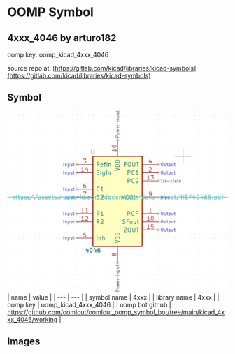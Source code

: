 # OOMP Symbol  
## 4xxx_4046  by arturo182  
  
oomp key: oomp_kicad_4xxx_4046  
  
source repo at: [https://gitlab.com/kicad/libraries/kicad-symbols](https://gitlab.com/kicad/libraries/kicad-symbols)  
## Symbol  
  
[![working.png](working_600.png)](working.png)  
| name | value | 
| --- | --- | 
| symbol name | 4xxx | 
| library name | 4xxx | 
| oomp key | oomp_kicad_4xxx_4046 | 
| oomp bot github | https://github.com/oomlout/oomlout_oomp_symbol_bot/tree/main/kicad_4xxx_4046/working | 
## Images  
